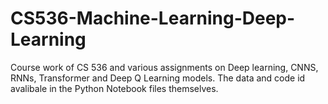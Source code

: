# CS536-Machine-Learning-Deep-Learning
Course work of CS 536 and various assignments on Deep learning, CNNS, RNNs, Transformer and Deep Q Learning models.
The data and code id avalibale in the Python Notebook files themselves.

